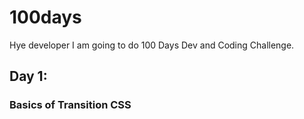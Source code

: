 # 100days
Hye developer I am going to do 100 Days Dev and Coding Challenge.
## Day 1:
### Basics of Transition CSS 
